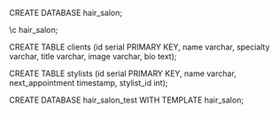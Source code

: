 CREATE DATABASE hair_salon;

\c hair_salon;

CREATE TABLE clients (id serial PRIMARY KEY, name varchar, specialty varchar, title varchar, image varchar, bio text);

CREATE TABLE stylists (id serial PRIMARY KEY, name varchar, next_appointment timestamp, stylist_id int);

CREATE DATABASE hair_salon_test WITH TEMPLATE hair_salon;
